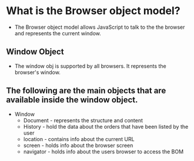 # What is the Browser object model?

- The Browser object model allows JavaScript to talk to the the browser and represents the current window.

## Window Object

- The window obj is supported by all browsers. It represents the browser's window.

## The following are the main objects that are available inside the window object.

- Window
  - Document - represents the structure and content
  - History - hold the data about the orders that have been listed by the user
  - location - contains info about the current URL
  - screen - holds info about the browser screen
  - navigator - holds info about the users browser to access the BOM
